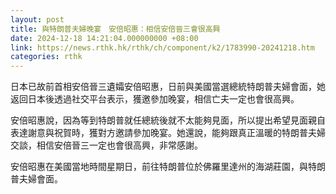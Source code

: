 ```yaml
---
layout: post
title: 與特朗普夫婦晚宴　安倍昭惠：相信安倍晉三會很高興
date: 2024-12-18 14:21:04.000000000 +08:00
link: https://news.rthk.hk/rthk/ch/component/k2/1783990-20241218.htm
categories: rthk
---
```


日本已故前首相安倍晉三遺孀安倍昭惠，日前與美國當選總統特朗普夫婦會面，她返回日本後透過社交平台表示，獲邀參加晚宴，相信亡夫一定也會很高興。

安倍昭惠說，因為等到特朗普就任總統後就不太能夠見面，所以提出希望見面親自表達謝意與祝賀時，獲對方邀請參加晚宴。她還說，能夠跟真正溫暖的特朗普夫婦交談，相信安倍晉三一定也會很高興，非常感謝。

安倍昭惠在美國當地時間星期日，前往特朗普位於佛羅里達州的海湖莊園，與特朗普夫婦會面。
